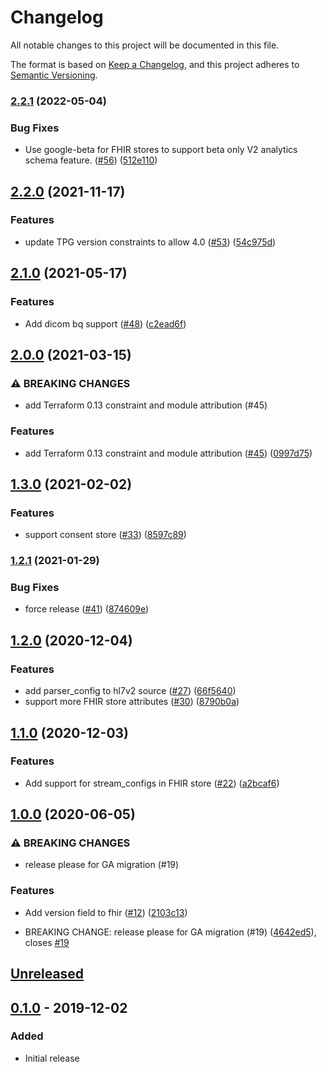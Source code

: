 # Changelog

All notable changes to this project will be documented in this file.

The format is based on
[Keep a Changelog](https://keepachangelog.com/en/1.0.0/),
and this project adheres to
[Semantic Versioning](https://semver.org/spec/v2.0.0.html).

### [2.2.1](https://github.com/terraform-google-modules/terraform-google-healthcare/compare/v2.2.0...v2.2.1) (2022-05-04)


### Bug Fixes

* Use google-beta for FHIR stores to support beta only V2 analytics schema feature. ([#56](https://github.com/terraform-google-modules/terraform-google-healthcare/issues/56)) ([512e110](https://github.com/terraform-google-modules/terraform-google-healthcare/commit/512e1103dd2fc82b30f440b1bb8280383f7fdfb5))

## [2.2.0](https://www.github.com/terraform-google-modules/terraform-google-healthcare/compare/v2.1.0...v2.2.0) (2021-11-17)


### Features

* update TPG version constraints to allow 4.0 ([#53](https://www.github.com/terraform-google-modules/terraform-google-healthcare/issues/53)) ([54c975d](https://www.github.com/terraform-google-modules/terraform-google-healthcare/commit/54c975d6c0bf1ec57e3f0f3330fd99ab294e8408))

## [2.1.0](https://www.github.com/terraform-google-modules/terraform-google-healthcare/compare/v2.0.0...v2.1.0) (2021-05-17)


### Features

* Add dicom bq support ([#48](https://www.github.com/terraform-google-modules/terraform-google-healthcare/issues/48)) ([c2ead6f](https://www.github.com/terraform-google-modules/terraform-google-healthcare/commit/c2ead6f0d40a136863c7befd8088d990de2855e8))

## [2.0.0](https://www.github.com/terraform-google-modules/terraform-google-healthcare/compare/v1.3.0...v2.0.0) (2021-03-15)


### ⚠ BREAKING CHANGES

* add Terraform 0.13 constraint and module attribution (#45)

### Features

* add Terraform 0.13 constraint and module attribution ([#45](https://www.github.com/terraform-google-modules/terraform-google-healthcare/issues/45)) ([0997d75](https://www.github.com/terraform-google-modules/terraform-google-healthcare/commit/0997d755fa58f126949d020a0d06a9ad90cb6c9b))

## [1.3.0](https://www.github.com/terraform-google-modules/terraform-google-healthcare/compare/v1.2.1...v1.3.0) (2021-02-02)


### Features

* support consent store ([#33](https://www.github.com/terraform-google-modules/terraform-google-healthcare/issues/33)) ([8597c89](https://www.github.com/terraform-google-modules/terraform-google-healthcare/commit/8597c89057ec00e5dcdd7cb57a69b322969670df))

### [1.2.1](https://www.github.com/terraform-google-modules/terraform-google-healthcare/compare/v1.2.0...v1.2.1) (2021-01-29)


### Bug Fixes

* force release ([#41](https://www.github.com/terraform-google-modules/terraform-google-healthcare/issues/41)) ([874609e](https://www.github.com/terraform-google-modules/terraform-google-healthcare/commit/874609e3baaed2de5cd7992a7f75a63678eaae45))

## [1.2.0](https://www.github.com/terraform-google-modules/terraform-google-healthcare/compare/v1.1.0...v1.2.0) (2020-12-04)


### Features

* add parser_config to hl7v2 source ([#27](https://www.github.com/terraform-google-modules/terraform-google-healthcare/issues/27)) ([66f5640](https://www.github.com/terraform-google-modules/terraform-google-healthcare/commit/66f56401dc053650d04a2ee9896fb5fb3183529b))
* support more FHIR store attributes ([#30](https://www.github.com/terraform-google-modules/terraform-google-healthcare/issues/30)) ([8790b0a](https://www.github.com/terraform-google-modules/terraform-google-healthcare/commit/8790b0a5441c277e4013986c85b6c562c4ba39f4))

## [1.1.0](https://www.github.com/terraform-google-modules/terraform-google-healthcare/compare/v1.0.0...v1.1.0) (2020-12-03)


### Features

* Add support for stream_configs in FHIR store ([#22](https://www.github.com/terraform-google-modules/terraform-google-healthcare/issues/22)) ([a2bcaf6](https://www.github.com/terraform-google-modules/terraform-google-healthcare/commit/a2bcaf69e1c42f7a3b0701a506e8044e92aa9d10))

## [1.0.0](https://www.github.com/terraform-google-modules/terraform-google-healthcare/compare/v0.1.0...v1.0.0) (2020-06-05)


### ⚠ BREAKING CHANGES

* release please for GA migration (#19)

### Features

* Add version field to fhir ([#12](https://www.github.com/terraform-google-modules/terraform-google-healthcare/issues/12)) ([2103c13](https://www.github.com/terraform-google-modules/terraform-google-healthcare/commit/2103c13652e7c67e50d92385a88de75b1282288e))


* BREAKING CHANGE: release please for GA migration (#19) ([4642ed5](https://www.github.com/terraform-google-modules/terraform-google-healthcare/commit/4642ed5f9e774abd0212d64eb4bf890b01bd5deb)), closes [#19](https://www.github.com/terraform-google-modules/terraform-google-healthcare/issues/19)

## [Unreleased]

## [0.1.0] - 2019-12-02

### Added

- Initial release

[Unreleased]: https://github.com/terraform-google-modules/terraform-google-healthcare/compare/v0.1.0...HEAD
[0.1.0]: https://github.com/terraform-google-modules/terraform-google-healthcare/releases/tag/v0.1.0
